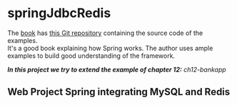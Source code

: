 # springJdbcRedis

The [book](https://www.amazon.com/Getting-started-Spring-Framework-Third-ebook/dp/B01HZXQFUS) has [this Git repository](https://github.com/getting-started-with-spring/3rdEdition) containing the source code of the examples.     
It's a good book explaining how Spring works. The author uses ample examples to build good understanding of the framework.

_**In this project we try to extend the example of chapter 12:**_ _ch12-bankapp_

## Web Project Spring integrating MySQL and Redis
